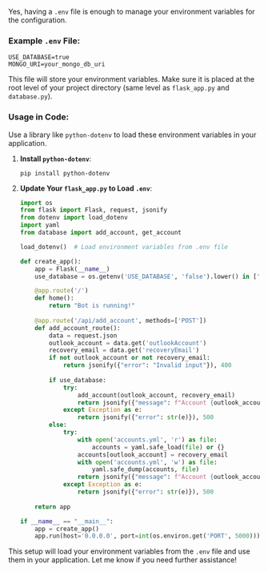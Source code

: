 Yes, having a `.env` file is enough to manage your environment variables for the configuration.

### Example `.env` File:
```plaintext
USE_DATABASE=true
MONGO_URI=your_mongo_db_uri
```

This file will store your environment variables. Make sure it is placed at the root level of your project directory (same level as `flask_app.py` and `database.py`).

### Usage in Code:
Use a library like `python-dotenv` to load these environment variables in your application.

1. **Install `python-dotenv`**:
   ```plaintext
   pip install python-dotenv
   ```

2. **Update Your `flask_app.py` to Load `.env`**:
   ```python
   import os
   from flask import Flask, request, jsonify
   from dotenv import load_dotenv
   import yaml
   from database import add_account, get_account

   load_dotenv()  # Load environment variables from .env file

   def create_app():
       app = Flask(__name__)
       use_database = os.getenv('USE_DATABASE', 'false').lower() in ['true', '1']

       @app.route('/')
       def home():
           return "Bot is running!"
       
       @app.route('/api/add_account', methods=['POST'])
       def add_account_route():
           data = request.json
           outlook_account = data.get('outlookAccount')
           recovery_email = data.get('recoveryEmail')
           if not outlook_account or not recovery_email:
               return jsonify({"error": "Invalid input"}), 400
           
           if use_database:
               try:
                   add_account(outlook_account, recovery_email)
                   return jsonify({"message": f"Account {outlook_account} added with recovery email {recovery_email}"})
               except Exception as e:
                   return jsonify({"error": str(e)}), 500
           else:
               try:
                   with open('accounts.yml', 'r') as file:
                       accounts = yaml.safe_load(file) or {}
                   accounts[outlook_account] = recovery_email
                   with open('accounts.yml', 'w') as file:
                       yaml.safe_dump(accounts, file)
                   return jsonify({"message": f"Account {outlook_account} added with recovery email {recovery_email}"})
               except Exception as e:
                   return jsonify({"error": str(e)}), 500
       
       return app

   if __name__ == "__main__":
       app = create_app()
       app.run(host='0.0.0.0', port=int(os.environ.get('PORT', 5000)))
   ```

This setup will load your environment variables from the `.env` file and use them in your application. Let me know if you need further assistance!
